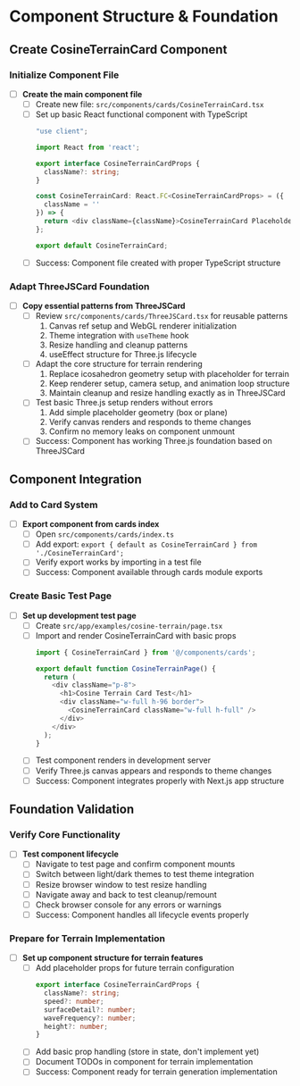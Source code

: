 # Component Structure & Foundation

## Create CosineTerrainCard Component

### Initialize Component File
- [ ] **Create the main component file**
  - [ ] Create new file: `src/components/cards/CosineTerrainCard.tsx`
  - [ ] Set up basic React functional component with TypeScript
    ```typescript
    "use client";
    
    import React from 'react';
    
    export interface CosineTerrainCardProps {
      className?: string;
    }
    
    const CosineTerrainCard: React.FC<CosineTerrainCardProps> = ({ 
      className = '' 
    }) => {
      return <div className={className}>CosineTerrainCard Placeholder</div>;
    };
    
    export default CosineTerrainCard;
    ```
  - [ ] Success: Component file created with proper TypeScript structure

### Adapt ThreeJSCard Foundation
- [ ] **Copy essential patterns from ThreeJSCard**
  - [ ] Review `src/components/cards/ThreeJSCard.tsx` for reusable patterns
    1. Canvas ref setup and WebGL renderer initialization
    2. Theme integration with `useTheme` hook
    3. Resize handling and cleanup patterns
    4. useEffect structure for Three.js lifecycle
  - [ ] Adapt the core structure for terrain rendering
    1. Replace icosahedron geometry setup with placeholder for terrain
    2. Keep renderer setup, camera setup, and animation loop structure
    3. Maintain cleanup and resize handling exactly as in ThreeJSCard
  - [ ] Test basic Three.js setup renders without errors
    1. Add simple placeholder geometry (box or plane)
    2. Verify canvas renders and responds to theme changes
    3. Confirm no memory leaks on component unmount
  - [ ] Success: Component has working Three.js foundation based on ThreeJSCard

## Component Integration

### Add to Card System
- [ ] **Export component from cards index**
  - [ ] Open `src/components/cards/index.ts`
  - [ ] Add export: `export { default as CosineTerrainCard } from './CosineTerrainCard';`
  - [ ] Verify export works by importing in a test file
  - [ ] Success: Component available through cards module exports

### Create Basic Test Page
- [ ] **Set up development test page**
  - [ ] Create `src/app/examples/cosine-terrain/page.tsx`
  - [ ] Import and render CosineTerrainCard with basic props
    ```typescript
    import { CosineTerrainCard } from '@/components/cards';
    
    export default function CosineTerrainPage() {
      return (
        <div className="p-8">
          <h1>Cosine Terrain Card Test</h1>
          <div className="w-full h-96 border">
            <CosineTerrainCard className="w-full h-full" />
          </div>
        </div>
      );
    }
    ```
  - [ ] Test component renders in development server
  - [ ] Verify Three.js canvas appears and responds to theme changes
  - [ ] Success: Component integrates properly with Next.js app structure

## Foundation Validation

### Verify Core Functionality
- [ ] **Test component lifecycle**
  - [ ] Navigate to test page and confirm component mounts
  - [ ] Switch between light/dark themes to test theme integration
  - [ ] Resize browser window to test resize handling
  - [ ] Navigate away and back to test cleanup/remount
  - [ ] Check browser console for any errors or warnings
  - [ ] Success: Component handles all lifecycle events properly

### Prepare for Terrain Implementation
- [ ] **Set up component structure for terrain features**
  - [ ] Add placeholder props for future terrain configuration
    ```typescript
    export interface CosineTerrainCardProps {
      className?: string;
      speed?: number;
      surfaceDetail?: number;
      waveFrequency?: number;
      height?: number;
    }
    ```
  - [ ] Add basic prop handling (store in state, don't implement yet)
  - [ ] Document TODOs in component for terrain implementation
  - [ ] Success: Component ready for terrain generation implementation